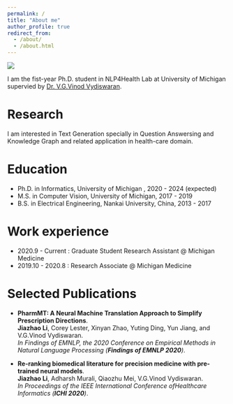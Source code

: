 ```yaml
---
permalink: /
title: "About me"
author_profile: true
redirect_from: 
  - /about/
  - /about.html
---
```


![ ](https://jiazhaoli.github.io/images/avatar.jpg=250x)

I am the fist-year Ph.D. student in NLP4Health Lab at University of Michigan supervied by [Dr. V.G.Vinod Vydiswaran](http://www-personal.umich.edu/~vgvinodv/). 

# Research
I am interested in Text Generation specially in Question Answersing and Knowledge Graph and related application in health-care domain. 

# Education

* Ph.D. in Informatics, University of Michigan , 2020 - 2024 (expected)
* M.S. in Computer Vision, University of Michigan, 2017 - 2019
* B.S. in Electrical Engineering, Nankai University, China, 2013 - 2017


# Work experience
* 2020.9 - Current : Graduate Student Research Assistant @ Michigan Medicine
* 2019.10 - 2020.8 : Research Associate @ Michigan Medicine


# Selected Publications
* <b>PharmMT: A Neural Machine Translation Approach to Simplify Prescription Directions</b>.<br>
<b>Jiazhao Li</b>, Corey Lester, Xinyan Zhao, Yuting Ding, Yun Jiang, and V.G.Vinod Vydiswaran. <br>
<i>In Findings of EMNLP, the 2020 Conference on Empirical Methods in Natural Language Processing (**Findings of EMNLP 2020**)</i>.<br>


* <b>Re-ranking biomedical literature for precision medicine with pre-trained neural models</b>. <br>
<b>Jiazhao Li</b>, Adharsh Murali, Qiaozhu Mei, V.G.Vinod Vydiswaran. <br>
<i>In Proceedings of the IEEE International Conference ofHealthcare Informatics (**ICHI 2020**)</i>.<br>



<!---Activity and Service--->
<!---Experience--->